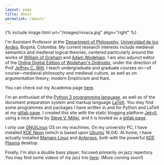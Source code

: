 ```yaml
---
layout: page
title: About
permalink: /about/
---
```


{% include image.html url="/images/nivaca.jpg"  align="right" %}

I'm Assistant Professor at the [Department of Philosophy](http://filosofia.uniandes.edu.co/), [Universidad de los Andes](https://uniandes.edu.co/), Bogotá, Colombia. My current research interests include medieval semantics and medieval logical theories, centered particularly around the works of [William of Ockham](https://plato.stanford.edu/entries/ockham/) and [Adam Wodeham](https://plato.stanford.edu/entries/wodeham/).
I am also adjunct editor of the [Online Digital Edition of Wodeham's *Ordinatio*](http://scta.lombardpress.org/text/questions/wodehamordinatio), under the direction of Prof [Jeffrey C. Witt](http://jeffreycwitt.com/). I teach undergraduate and graduate courses on—of course—medieval philosophy and medieval culture, as well as on argumentation theory, modern Empiricism and Kant.

You can check out my Academia page [here](https://uniandes.academia.edu/NicolasVaughan).

I'm an enthusiast of the [Python 3 programming language](https://www.python.org/), as well as of the document preparation system and markup language [LaTeX](https://www.latex-project.org//). You may find some programmes and packages I have written in and for Python and LaTeX at my [gitlab page](https://gitlab.com/nivaca). I created this site with the static blogging platform [Jekyll](http://jekyllrb.com/), using a nice theme by [Steve V. Miller](https://github.com/svmiller), and it is hosted as a [gitlab page](https://gitlab.com/help/user/project/pages/index.md).

I only use [GNU/Linux](https://en.wikipedia.org/wiki/GNU/Linux_naming_controversy) OS on my machines. On my university PC, I have installed [KDE Neon](https://neon.kde.org/) (which is based upon [Ubuntu](https://www.ubuntu.com/) 16.04). At home, I have actually installed [Manjaro Linux](https://manjaro.org/) and [Antergos](https://antergos.com/), both with the powerful [KDE Plasma](https://www.kde.org/plasma-desktop) desktop.

Finally, I'm also a double bass player, focused primarily on jazz repertory. You may find some videos of my jazz trio [here](https://www.youtube.com/channel/UC-JJLd-y77o2XB7NEwa9hbQ). (More coming soon!)
